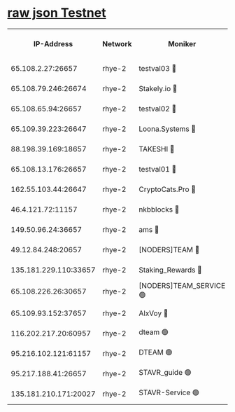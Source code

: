 
[raw json Testnet](https://rpc-check.quickt.stavr.tech/quickt/rpc-quickt-result.json)
=


<table><tr><th>IP-Address</th><th>Network</th><th>Moniker</th><th>Latest Block Height</th><th>Earliest Block Height</th><th>Catching Up</th><th>Tx Index</th><th>Voting Power</th><th>Scan Time</th></tr><tr><td>65.108.2.27:26657</td><td>rhye-2</td><td>testval03 🔴</td><td>1034042</td><td>1</td><td>False</td><td>on</td><td>11002050</td><td>2024-02-29T10:11:14.793020788UTC</td></tr><tr><td>65.108.79.246:26674</td><td>rhye-2</td><td>Stakely.io 🔴</td><td>1034043</td><td>1</td><td>False</td><td>on</td><td>10010</td><td>2024-02-29T10:11:17.174489019UTC</td></tr><tr><td>65.108.65.94:26657</td><td>rhye-2</td><td>testval02 🔴</td><td>1034043</td><td>1</td><td>False</td><td>on</td><td>11002050</td><td>2024-02-29T10:11:19.905990823UTC</td></tr><tr><td>65.109.39.223:26647</td><td>rhye-2</td><td>Loona.Systems 🔴</td><td>1034043</td><td>1</td><td>False</td><td>off</td><td>86949</td><td>2024-02-29T10:11:20.479178667UTC</td></tr><tr><td>88.198.39.169:18657</td><td>rhye-2</td><td>TAKESHI 🔴</td><td>1034043</td><td>1</td><td>False</td><td>off</td><td>40542</td><td>2024-02-29T10:11:21.004962241UTC</td></tr><tr><td>65.108.13.176:26657</td><td>rhye-2</td><td>testval01 🔴</td><td>1034044</td><td>1</td><td>False</td><td>on</td><td>13082010</td><td>2024-02-29T10:11:21.956578553UTC</td></tr><tr><td>162.55.103.44:26647</td><td>rhye-2</td><td>CryptoCats.Pro 🔴</td><td>1034049</td><td>1</td><td>False</td><td>off</td><td>9999</td><td>2024-02-29T10:11:53.633628018UTC</td></tr><tr><td>46.4.121.72:11157</td><td>rhye-2</td><td>nkbblocks 🔴</td><td>1034041</td><td>70101</td><td>False</td><td>off</td><td>81084</td><td>2024-02-29T10:11:08.007749883UTC</td></tr><tr><td>149.50.96.24:36657</td><td>rhye-2</td><td>ams 🔴</td><td>1034046</td><td>133501</td><td>False</td><td>on</td><td>10732</td><td>2024-02-29T10:11:37.143430027UTC</td></tr><tr><td>49.12.84.248:20657</td><td>rhye-2</td><td>[NODERS]TEAM 🔴</td><td>1034046</td><td>146001</td><td>False</td><td>on</td><td>59690</td><td>2024-02-29T10:11:34.747840612UTC</td></tr><tr><td>135.181.229.110:33657</td><td>rhye-2</td><td>Staking_Rewards 🔴</td><td>1034043</td><td>149101</td><td>False</td><td>on</td><td>9900</td><td>2024-02-29T10:11:20.802447511UTC</td></tr><tr><td>65.108.226.26:30657</td><td>rhye-2</td><td>[NODERS]TEAM_SERVICE 🟢</td><td>1034043</td><td>241501</td><td>False</td><td>on</td><td>0</td><td>2024-02-29T10:11:21.618629368UTC</td></tr><tr><td>65.109.93.152:37657</td><td>rhye-2</td><td>AlxVoy 🔴</td><td>1034042</td><td>315173</td><td>False</td><td>on</td><td>150351</td><td>2024-02-29T10:11:12.435120158UTC</td></tr><tr><td>116.202.217.20:60957</td><td>rhye-2</td><td>dteam 🟢</td><td>1034043</td><td>421794</td><td>False</td><td>on</td><td>0</td><td>2024-02-29T10:11:20.158091641UTC</td></tr><tr><td>95.216.102.121:61157</td><td>rhye-2</td><td>DTEAM 🟢</td><td>946425</td><td>945401</td><td>False</td><td>on</td><td>0</td><td>2024-02-29T10:11:17.532352067UTC</td></tr><tr><td>95.217.188.41:26657</td><td>rhye-2</td><td>STAVR_guide 🟢</td><td>1034043</td><td>1020001</td><td>False</td><td>on</td><td>0</td><td>2024-02-29T10:11:21.316025751UTC</td></tr><tr><td>135.181.210.171:20027</td><td>rhye-2</td><td>STAVR-Service 🟢</td><td>1034045</td><td>1030501</td><td>False</td><td>on</td><td>0</td><td>2024-02-29T10:11:32.475884913UTC</td></tr></table>
